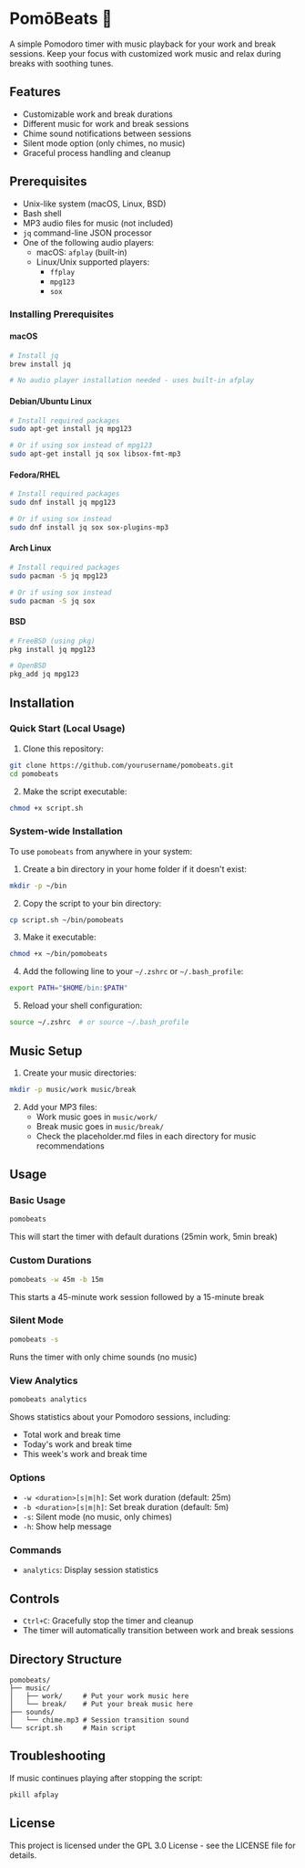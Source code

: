 # PomōBeats 🍅

A simple Pomodoro timer with music playback for your work and break sessions. Keep your focus with customized work music and relax during breaks with soothing tunes.

## Features

- Customizable work and break durations
- Different music for work and break sessions
- Chime sound notifications between sessions
- Silent mode option (only chimes, no music)
- Graceful process handling and cleanup

## Prerequisites

- Unix-like system (macOS, Linux, BSD)
- Bash shell
- MP3 audio files for music (not included)
- `jq` command-line JSON processor
- One of the following audio players:
  - macOS: `afplay` (built-in)
  - Linux/Unix supported players:
    - `ffplay`
    - `mpg123`
    - `sox`

### Installing Prerequisites

#### macOS
```bash
# Install jq
brew install jq

# No audio player installation needed - uses built-in afplay
```

#### Debian/Ubuntu Linux
```bash
# Install required packages
sudo apt-get install jq mpg123

# Or if using sox instead of mpg123
sudo apt-get install jq sox libsox-fmt-mp3
```

#### Fedora/RHEL
```bash
# Install required packages
sudo dnf install jq mpg123

# Or if using sox instead
sudo dnf install jq sox sox-plugins-mp3
```

#### Arch Linux
```bash
# Install required packages
sudo pacman -S jq mpg123

# Or if using sox instead
sudo pacman -S jq sox
```

#### BSD
```bash
# FreeBSD (using pkg)
pkg install jq mpg123

# OpenBSD
pkg_add jq mpg123
```

## Installation

### Quick Start (Local Usage)

1. Clone this repository:

```bash
git clone https://github.com/yourusername/pomobeats.git
cd pomobeats
```

2. Make the script executable:

```bash
chmod +x script.sh
```

### System-wide Installation

To use `pomobeats` from anywhere in your system:

1. Create a bin directory in your home folder if it doesn't exist:

```bash
mkdir -p ~/bin
```

2. Copy the script to your bin directory:

```bash
cp script.sh ~/bin/pomobeats
```

3. Make it executable:

```bash
chmod +x ~/bin/pomobeats
```

4. Add the following line to your `~/.zshrc` or `~/.bash_profile`:

```bash
export PATH="$HOME/bin:$PATH"
```

5. Reload your shell configuration:

```bash
source ~/.zshrc  # or source ~/.bash_profile
```

## Music Setup

1. Create your music directories:

```bash
mkdir -p music/work music/break
```

2. Add your MP3 files:
   - Work music goes in `music/work/`
   - Break music goes in `music/break/`
   - Check the placeholder.md files in each directory for music recommendations

## Usage

### Basic Usage

```bash
pomobeats
```

This will start the timer with default durations (25min work, 5min break)

### Custom Durations

```bash
pomobeats -w 45m -b 15m
```

This starts a 45-minute work session followed by a 15-minute break

### Silent Mode

```bash
pomobeats -s
```

Runs the timer with only chime sounds (no music)

### View Analytics

```bash
pomobeats analytics
```

Shows statistics about your Pomodoro sessions, including:
- Total work and break time
- Today's work and break time
- This week's work and break time

### Options

- `-w <duration>[s|m|h]`: Set work duration (default: 25m)
- `-b <duration>[s|m|h]`: Set break duration (default: 5m)
- `-s`: Silent mode (no music, only chimes)
- `-h`: Show help message

### Commands

- `analytics`: Display session statistics

## Controls

- `Ctrl+C`: Gracefully stop the timer and cleanup
- The timer will automatically transition between work and break sessions

## Directory Structure

```
pomobeats/
├── music/
│   ├── work/     # Put your work music here
│   └── break/    # Put your break music here
├── sounds/
│   └── chime.mp3 # Session transition sound
└── script.sh     # Main script
```

## Troubleshooting

If music continues playing after stopping the script:

```bash
pkill afplay
```

## License

This project is licensed under the GPL 3.0 License - see the LICENSE file for details.
